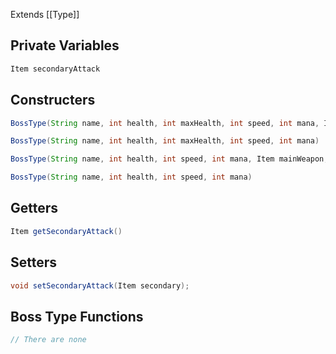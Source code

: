 Extends [[Type]]

## Private Variables

```java
Item secondaryAttack
```

## Constructers

```java
BossType(String name, int health, int maxHealth, int speed, int mana, Item mainWeapon, Item secondaryAttack)

BossType(String name, int health, int maxHealth, int speed, int mana)

BossType(String name, int health, int speed, int mana, Item mainWeapon, Item secondaryAttack)

BossType(String name, int health, int speed, int mana)
```

## Getters

```java
Item getSecondaryAttack()
```

## Setters

```java
void setSecondaryAttack(Item secondary);
```

## Boss Type Functions 
```java
// There are none
```